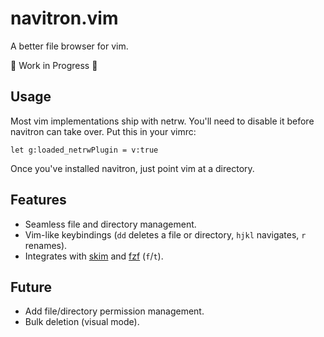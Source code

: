 # navitron.vim
A better file browser for vim.

:construction: Work in Progress :construction:

## Usage
Most vim implementations ship with netrw. You'll need to disable it before navitron can take over. Put this in your vimrc:

```viml
let g:loaded_netrwPlugin = v:true
```

Once you've installed navitron, just point vim at a directory.

## Features
- Seamless file and directory management.
- Vim-like keybindings (`dd` deletes a file or directory, `hjkl` navigates,
  `r` renames).
- Integrates with [skim](https://github.com/lotabout/skim) and [fzf](https://github.com/junegunn/fzf) (`f`/`t`).

## Future
- Add file/directory permission management.
- Bulk deletion (visual mode).
